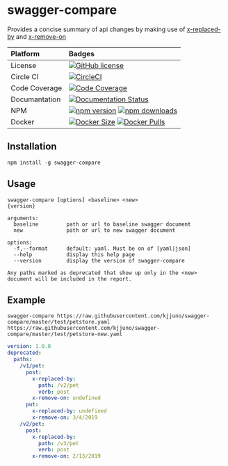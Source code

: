 # swagger-compare

Provides a concise summary of api changes by making use of [x-replaced-by] and [x-remove-on]

[x-replaced-by]: https://github.com/kjjuno/swagger-extensions/blob/master/x-replaced-by.md
[x-remove-on]:   https://github.com/kjjuno/swagger-extensions/blob/master/x-remove-on.md

| Platform      | Badges                                                                                              |
| :------------ | :-------------------------------------------------------------------------------------------------- |
| License       | [![GitHub license][license-badge]][license-url]                                                     |
| Circle CI     | [![CircleCI][circleci-build-badge]][circleci-dashboard]                                             |
| Code Coverage | [![Code Coverage][codecov-badge]][codecov-dashboard]                                                |
| Documantation | [![Documentation Status][rtd-build-badge]][rtd-latest]                                              |
| NPM           | [![npm version][npm-version-badge]][npm-page] [![npm downloads][npm-downloads-badge]][npm-page]     |
| Docker        | [![Docker Size][docker-size-badge]][docker-page] [![Docker Pulls][docker-pulls-badge]][docker-page] |

[circleci-build-badge]: https://circleci.com/gh/kjjuno/swagger-compare.svg?style=shield
[circleci-dashboard]:   https://circleci.com/gh/kjjuno/swagger-compare
[rtd-build-badge]:      https://readthedocs.org/projects/swagger-compare/badge/?version=latest
[rtd-latest]:           https://swagger-compare.readthedocs.io/en/latest/
[codecov-badge]:        https://img.shields.io/codecov/c/github/kjjuno/swagger-compare/master.svg?style=flat
[codecov-dashboard]:    https://codecov.io/gh/kjjuno/swagger-compare
[license-badge]:        https://img.shields.io/github/license/kjjuno/swagger-compare.svg
[license-url]:          https://github.com/kjjuno/swagger-compare/blob/master/LICENSE
[npm-version-badge]:    https://badge.fury.io/js/swagger-compare.svg
[npm-downloads-badge]:  https://img.shields.io/npm/dt/swagger-compare.svg?style=flat
[npm-page]:             https://www.npmjs.com/package/swagger-compare
[docker-size-badge]:    https://img.shields.io/microbadger/image-size/kjjuno/swagger-compare.svg?style=flat
[docker-pulls-badge]:   https://img.shields.io/docker/pulls/kjjuno/swagger-compare.svg?style=flat
[docker-page]:          https://hub.docker.com/r/kjjuno/swagger-compare

## Installation
```
npm install -g swagger-compare
```

## Usage

```
swagger-compare [options] <baseline> <new>
{version}

arguments:
  baseline         path or url to baseline swagger document
  new              path or url to new swagger document

options:
  -f,--format      default: yaml. Must be on of [yaml|json]
  --help           display this help page
  --version        display the version of swagger-compare

Any paths marked as deprecated that show up only in the <new>
document will be included in the report.
```

## Example
```
swagger-compare https://raw.githubusercontent.com/kjjuno/swagger-compare/master/test/petstore.yaml https://raw.githubusercontent.com/kjjuno/swagger-compare/master/test/petstore-new.yaml
```

```yaml
version: 1.0.0
deprecated:
  paths:
    /v1/pet:
      post:
        x-replaced-by:
          path: /v2/pet
          verb: post
        x-remove-on: undefined
      put:
        x-replaced-by: undefined
        x-remove-on: 3/4/2019
    /v2/pet:
      post:
        x-replaced-by:
          path: /v3/pet
          verb: post
        x-remove-on: 2/13/2019
```
